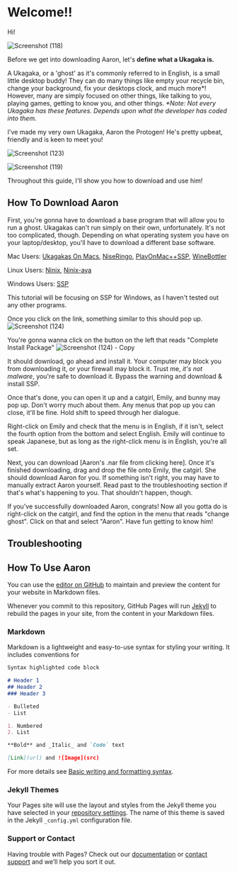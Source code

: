 # Welcome!!

Hi! 

![Screenshot (118)](https://user-images.githubusercontent.com/111025750/184062829-534bf1a5-df41-49a0-a865-983f1b2a5b96.png)

Before we get into downloading Aaron, let's **define what a Ukagaka is.**

A Ukagaka, or a 'ghost' as it's commonly referred to in English, is a small little desktop buddy! They can do many things like empty your recycle bin, change your background, fix your desktops clock, and much more*! However, many are simply focused on other things, like talking to you, playing games, getting to know you, and other things.
_*Note: Not every Ukagaka has these features. Depends upon what the developer has coded into them._

I've made my very own Ukagaka, Aaron the Protogen! He's pretty upbeat, friendly and is keen to meet you!

![Screenshot (123)](https://user-images.githubusercontent.com/111025750/184061264-3323eb1e-c5c0-4946-9e18-92750909e333.png)

![Screenshot (119)](https://user-images.githubusercontent.com/111025750/184061199-58018f56-ee0b-403c-9a6f-acf9112c77ab.png)

Throughout this guide, I'll show you how to download and use him!

## How To Download Aaron
First, you're gonna have to download a base program that will allow you to run a ghost. Ukagakas can't run simply on their own, unfortunately. It's not too complicated, though.
Depending on what operating system you have on your laptop/desktop, you'll have to download a different base software.

Mac Users: [Ukagakas On Macs](http://www14.big.or.jp/~ayase/ese/), [NiseRingo](http://ccm.sherry.jp/ninni/index.en.html), [PlayOnMac++SSP](https://tablesalt.o0o0.jp/ukagaka/ct_maconssp.html), [WineBottler](https://winebottler.kronenberg.org/)

Linux Users: [Ninix](http://ninix-aya.osdn.jp/), [Ninix-aya](https://thanks.yahoo.co.jp/)

Windows Users: [SSP](http://ssp.shillest.net/)

This tutorial will be focusing on SSP for Windows, as I haven't tested out any other programs. 

Once you click on the link, something similar to this should pop up.
![Screenshot (124)](https://user-images.githubusercontent.com/111025750/184062020-9c16441f-c58f-4bb7-8634-9360ab562831.png)

You're gonna wanna click on the button on the left that reads "Complete Install Package"
![Screenshot (124) - Copy](https://user-images.githubusercontent.com/111025750/184062079-51d7425c-d7dc-43d3-8345-4b98fdcce146.png)

It should download, go ahead and install it. Your computer may block you from downloading it, or your firewall may block it. Trust me, *it's not malware*, you're safe to download it. Bypass the warning and download & install SSP.

Once that's done, you can open it up and a catgirl, Emily, and bunny may pop up. Don't worry much about them. Any menus that pop up you can close, it'll be fine. Hold shift to speed through her dialogue. 

Right-click on Emily and check that the menu is in English, if it isn't, select the fourth option from the bottom and select English. Emily will continue to speak Japanese, but as long as the right-click menu is in English, you're all set.

Next, you can download [Aaron's .nar file from clicking here]. Once it's finished downloading, drag and drop the file onto Emily, the catgirl. She should download Aaron for you. If something isn't right, you may have to manually extract Aaron yourself. Read past to the troubleshooting section if that's what's happening to you. That shouldn't happen, though. 

If you've successfully downloaded Aaron, congrats! Now all you gotta do is right-click on the catgirl, and find the option in the menu that reads "change ghost". Click on that and select "Aaron". Have fun getting to know him! 


## Troubleshooting

## How To Use Aaron








You can use the [editor on GitHub](https://github.com/Bitzen-2/Ukagaka-Projects/edit/main/docs/index.md) to maintain and preview the content for your website in Markdown files.

Whenever you commit to this repository, GitHub Pages will run [Jekyll](https://jekyllrb.com/) to rebuild the pages in your site, from the content in your Markdown files.

### Markdown

Markdown is a lightweight and easy-to-use syntax for styling your writing. It includes conventions for

```markdown
Syntax highlighted code block

# Header 1
## Header 2
### Header 3

- Bulleted
- List

1. Numbered
2. List

**Bold** and _Italic_ and `Code` text

[Link](url) and ![Image](src)
```

For more details see [Basic writing and formatting syntax](https://docs.github.com/en/github/writing-on-github/getting-started-with-writing-and-formatting-on-github/basic-writing-and-formatting-syntax).

### Jekyll Themes

Your Pages site will use the layout and styles from the Jekyll theme you have selected in your [repository settings](https://github.com/Bitzen-2/Ukagaka-Projects/settings/pages). The name of this theme is saved in the Jekyll `_config.yml` configuration file.

### Support or Contact

Having trouble with Pages? Check out our [documentation](https://docs.github.com/categories/github-pages-basics/) or [contact support](https://support.github.com/contact) and we’ll help you sort it out.
